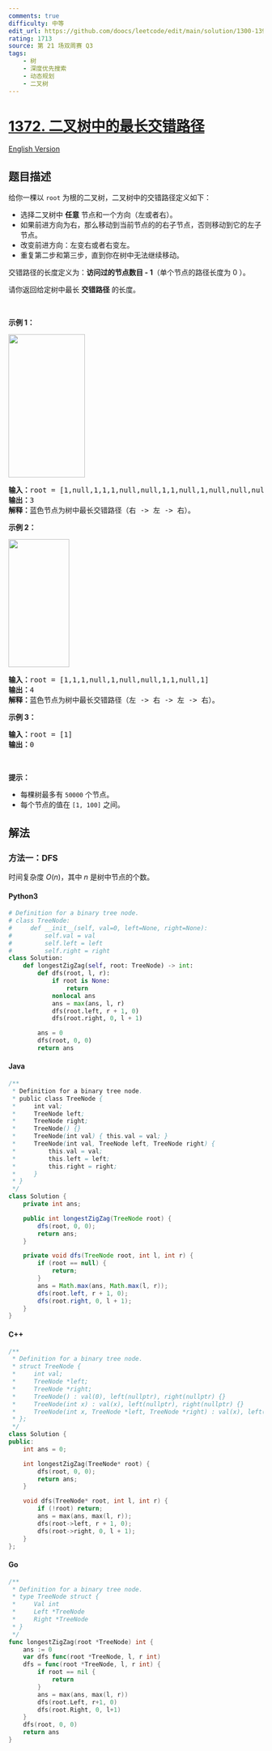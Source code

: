 ```yaml
---
comments: true
difficulty: 中等
edit_url: https://github.com/doocs/leetcode/edit/main/solution/1300-1399/1372.Longest%20ZigZag%20Path%20in%20a%20Binary%20Tree/README.md
rating: 1713
source: 第 21 场双周赛 Q3
tags:
    - 树
    - 深度优先搜索
    - 动态规划
    - 二叉树
---
```


<!-- problem:start -->

# [1372. 二叉树中的最长交错路径](https://leetcode.cn/problems/longest-zigzag-path-in-a-binary-tree)

[English Version](/solution/1300-1399/1372.Longest%20ZigZag%20Path%20in%20a%20Binary%20Tree/README_EN.md)

## 题目描述

<!-- description:start -->

<p>给你一棵以&nbsp;<code>root</code>&nbsp;为根的二叉树，二叉树中的交错路径定义如下：</p>

<ul>
	<li>选择二叉树中 <strong>任意</strong>&nbsp;节点和一个方向（左或者右）。</li>
	<li>如果前进方向为右，那么移动到当前节点的的右子节点，否则移动到它的左子节点。</li>
	<li>改变前进方向：左变右或者右变左。</li>
	<li>重复第二步和第三步，直到你在树中无法继续移动。</li>
</ul>

<p>交错路径的长度定义为：<strong>访问过的节点数目 - 1</strong>（单个节点的路径长度为 0 ）。</p>

<p>请你返回给定树中最长 <strong>交错路径</strong>&nbsp;的长度。</p>

<p>&nbsp;</p>

<p><strong>示例 1：</strong></p>

<p><strong><img alt="" src="https://fastly.jsdelivr.net/gh/doocs/leetcode@main/solution/1300-1399/1372.Longest%20ZigZag%20Path%20in%20a%20Binary%20Tree/images/sample_1_1702.png" style="height: 283px; width: 151px;"></strong></p>

<pre><strong>输入：</strong>root = [1,null,1,1,1,null,null,1,1,null,1,null,null,null,1,null,1]
<strong>输出：</strong>3
<strong>解释：</strong>蓝色节点为树中最长交错路径（右 -&gt; 左 -&gt; 右）。
</pre>

<p><strong>示例 2：</strong></p>

<p><strong><img alt="" src="https://fastly.jsdelivr.net/gh/doocs/leetcode@main/solution/1300-1399/1372.Longest%20ZigZag%20Path%20in%20a%20Binary%20Tree/images/sample_2_1702.png" style="height: 253px; width: 120px;"></strong></p>

<pre><strong>输入：</strong>root = [1,1,1,null,1,null,null,1,1,null,1]
<strong>输出：</strong>4
<strong>解释：</strong>蓝色节点为树中最长交错路径（左 -&gt; 右 -&gt; 左 -&gt; 右）。
</pre>

<p><strong>示例 3：</strong></p>

<pre><strong>输入：</strong>root = [1]
<strong>输出：</strong>0
</pre>

<p>&nbsp;</p>

<p><strong>提示：</strong></p>

<ul>
	<li>每棵树最多有&nbsp;<code>50000</code>&nbsp;个节点。</li>
	<li>每个节点的值在&nbsp;<code>[1, 100]</code> 之间。</li>
</ul>

<!-- description:end -->

## 解法

<!-- solution:start -->

### 方法一：DFS

时间复杂度 $O(n)$，其中 $n$ 是树中节点的个数。

<!-- tabs:start -->

#### Python3

```python
# Definition for a binary tree node.
# class TreeNode:
#     def __init__(self, val=0, left=None, right=None):
#         self.val = val
#         self.left = left
#         self.right = right
class Solution:
    def longestZigZag(self, root: TreeNode) -> int:
        def dfs(root, l, r):
            if root is None:
                return
            nonlocal ans
            ans = max(ans, l, r)
            dfs(root.left, r + 1, 0)
            dfs(root.right, 0, l + 1)

        ans = 0
        dfs(root, 0, 0)
        return ans
```

#### Java

```java
/**
 * Definition for a binary tree node.
 * public class TreeNode {
 *     int val;
 *     TreeNode left;
 *     TreeNode right;
 *     TreeNode() {}
 *     TreeNode(int val) { this.val = val; }
 *     TreeNode(int val, TreeNode left, TreeNode right) {
 *         this.val = val;
 *         this.left = left;
 *         this.right = right;
 *     }
 * }
 */
class Solution {
    private int ans;

    public int longestZigZag(TreeNode root) {
        dfs(root, 0, 0);
        return ans;
    }

    private void dfs(TreeNode root, int l, int r) {
        if (root == null) {
            return;
        }
        ans = Math.max(ans, Math.max(l, r));
        dfs(root.left, r + 1, 0);
        dfs(root.right, 0, l + 1);
    }
}
```

#### C++

```cpp
/**
 * Definition for a binary tree node.
 * struct TreeNode {
 *     int val;
 *     TreeNode *left;
 *     TreeNode *right;
 *     TreeNode() : val(0), left(nullptr), right(nullptr) {}
 *     TreeNode(int x) : val(x), left(nullptr), right(nullptr) {}
 *     TreeNode(int x, TreeNode *left, TreeNode *right) : val(x), left(left), right(right) {}
 * };
 */
class Solution {
public:
    int ans = 0;

    int longestZigZag(TreeNode* root) {
        dfs(root, 0, 0);
        return ans;
    }

    void dfs(TreeNode* root, int l, int r) {
        if (!root) return;
        ans = max(ans, max(l, r));
        dfs(root->left, r + 1, 0);
        dfs(root->right, 0, l + 1);
    }
};
```

#### Go

```go
/**
 * Definition for a binary tree node.
 * type TreeNode struct {
 *     Val int
 *     Left *TreeNode
 *     Right *TreeNode
 * }
 */
func longestZigZag(root *TreeNode) int {
	ans := 0
	var dfs func(root *TreeNode, l, r int)
	dfs = func(root *TreeNode, l, r int) {
		if root == nil {
			return
		}
		ans = max(ans, max(l, r))
		dfs(root.Left, r+1, 0)
		dfs(root.Right, 0, l+1)
	}
	dfs(root, 0, 0)
	return ans
}
```

<!-- tabs:end -->

<!-- solution:end -->

<!-- problem:end -->
